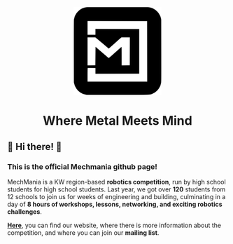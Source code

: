 
<div align="center">
  <img src='./public/mechmania.svg' width='200' height=200 /> 
  <h1>
    Where Metal Meets Mind
  </h1>
</div>

## 👋 Hi there! 👋

### This is the official Mechmania github page! 

MechMania is a KW region-based **robotics competition**, run by high school students for high school students. Last year, we got over **120** students from 12 schools to join us for weeks of engineering and building, culminating in a day of **8 hours of workshops, lessons, networking, and exciting robotics challenges**.


**[Here](https://mechmania.ca/)**, you can find our website, where there is more information about the competition, and where you can join our **mailing list**.
